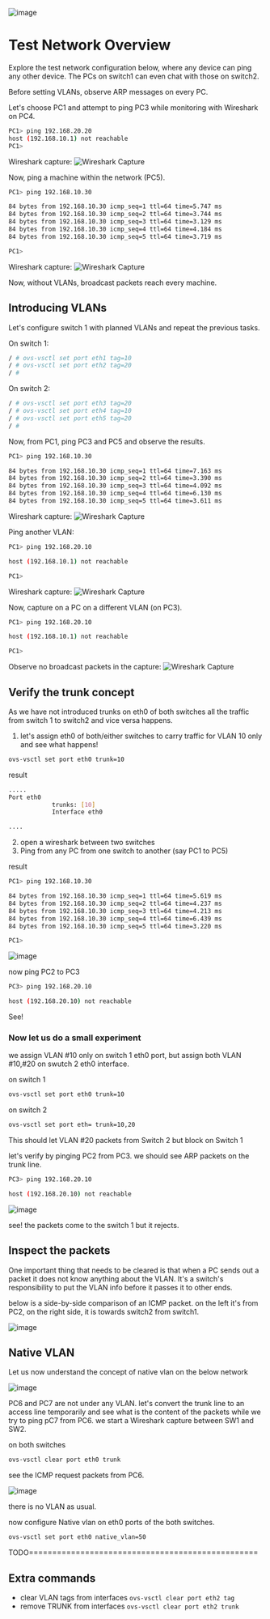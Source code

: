 ![image](https://github.com/deep5050/knowledge-dump/assets/27947066/5084148d-93bb-4e12-bee7-2ac7dc352754)


# Test Network Overview

Explore the test network configuration below, where any device can ping any other device. The PCs on switch1 can even chat with those on switch2.

Before setting VLANs, observe ARP messages on every PC.

Let's choose PC1 and attempt to ping PC3 while monitoring with Wireshark on PC4.

```bash
PC1> ping 192.168.20.20
host (192.168.10.1) not reachable
PC1>
```

Wireshark capture:
![Wireshark Capture](https://github.com/deep5050/knowledge-dump/assets/27947066/1ee7a86c-0875-42ed-ba19-0d21e4bc856d)

Now, ping a machine within the network (PC5).

```bash
PC1> ping 192.168.10.30

84 bytes from 192.168.10.30 icmp_seq=1 ttl=64 time=5.747 ms
84 bytes from 192.168.10.30 icmp_seq=2 ttl=64 time=3.744 ms
84 bytes from 192.168.10.30 icmp_seq=3 ttl=64 time=3.129 ms
84 bytes from 192.168.10.30 icmp_seq=4 ttl=64 time=4.184 ms
84 bytes from 192.168.10.30 icmp_seq=5 ttl=64 time=3.719 ms

PC1>
```

Wireshark capture:
![Wireshark Capture](https://github.com/deep5050/knowledge-dump/assets/27947066/ed713726-1e47-4d47-87f4-c5833ff4a452)

Now, without VLANs, broadcast packets reach every machine.

## Introducing VLANs

Let's configure switch 1 with planned VLANs and repeat the previous tasks.

On switch 1:

```bash
/ # ovs-vsctl set port eth1 tag=10
/ # ovs-vsctl set port eth2 tag=20
/ #
```

On switch 2:

```bash
/ # ovs-vsctl set port eth3 tag=20
/ # ovs-vsctl set port eth4 tag=10
/ # ovs-vsctl set port eth5 tag=20
/ #
```

Now, from PC1, ping PC3 and PC5 and observe the results.

```bash
PC1> ping 192.168.10.30

84 bytes from 192.168.10.30 icmp_seq=1 ttl=64 time=7.163 ms
84 bytes from 192.168.10.30 icmp_seq=2 ttl=64 time=3.390 ms
84 bytes from 192.168.10.30 icmp_seq=3 ttl=64 time=4.092 ms
84 bytes from 192.168.10.30 icmp_seq=4 ttl=64 time=6.130 ms
84 bytes from 192.168.10.30 icmp_seq=5 ttl=64 time=3.611 ms
```

Wireshark capture:
![Wireshark Capture](https://github.com/deep5050/knowledge-dump/assets/27947066/b6daaa34-3fad-4d9e-bcd7-ca49420f4cf7)

Ping another VLAN:

```bash
PC1> ping 192.168.20.10

host (192.168.10.1) not reachable

PC1>
```

Wireshark capture:
![Wireshark Capture](https://github.com/deep5050/knowledge-dump/assets/27947066/7647f49d-f7c1-4966-9c0a-a4fb26e0320f)

Now, capture on a PC on a different VLAN (on PC3).

```bash
PC1> ping 192.168.20.10

host (192.168.10.1) not reachable

PC1>
```

Observe no broadcast packets in the capture:
![Wireshark Capture](https://github.com/deep5050/knowledge-dump/assets/27947066/546e9139-ab1e-4db7-8922-7600fd2de84e)




## Verify the trunk concept

As we have not introduced trunks on eth0 of both switches all the traffic from switch 1 to switch2 and vice versa happens.
1. let's assign eth0 of both/either switches to carry traffic for VLAN 10 only and see what happens!

```bash
ovs-vsctl set port eth0 trunk=10
```
result 

```bash
.....
Port eth0
            trunks: [10]
            Interface eth0

....
```
2. open a wireshark between two switches
3. Ping from any PC from one switch to another (say PC1 to PC5)

result 

```bash
PC1> ping 192.168.10.30

84 bytes from 192.168.10.30 icmp_seq=1 ttl=64 time=5.619 ms
84 bytes from 192.168.10.30 icmp_seq=2 ttl=64 time=4.237 ms
84 bytes from 192.168.10.30 icmp_seq=3 ttl=64 time=4.213 ms
84 bytes from 192.168.10.30 icmp_seq=4 ttl=64 time=6.439 ms
84 bytes from 192.168.10.30 icmp_seq=5 ttl=64 time=3.220 ms

PC1>
```

![image](https://github.com/deep5050/knowledge-dump/assets/27947066/02ef4eba-e5e9-4010-b958-fd6912b7a1c9)

now ping PC2 to PC3

```bash
PC3> ping 192.168.20.10

host (192.168.20.10) not reachable

```


See!

### Now let us do a small experiment

we assign VLAN #10 only on switch 1 eth0 port, but assign both VLAN #10,#20 on swutch 2 eth0 interface.

on switch 1

```bash
ovs-vsctl set port eth0 trunk=10
```

on switch 2

```bash
ovs-vsctl set port eth= trunk=10,20
```

This should let VLAN #20 packets from Switch 2 but block on Switch 1

let's verify by pinging PC2 from PC3. we should see ARP packets on the trunk line.

```bash
PC3> ping 192.168.20.10

host (192.168.20.10) not reachable
```

![image](https://github.com/deep5050/knowledge-dump/assets/27947066/5f11bb89-6bee-4928-bbe2-daf196865009)

see! the packets come to the switch 1 but it rejects.


## Inspect the packets

One important thing that needs to be cleared is that when a PC sends out a packet it does not know anything about the VLAN. It's a switch's responsibility to put the VLAN info before it passes it to other ends.

below is a side-by-side comparison of an ICMP packet. on the left it's from PC2, on the right side, it is towards switch2 from switch1.

![image](https://github.com/deep5050/knowledge-dump/assets/27947066/ce5a9139-8864-46af-88b8-a68955c8c28d)




## Native VLAN
Let us now understand the concept of native vlan on the below network

![image](https://github.com/deep5050/knowledge-dump/assets/27947066/7f2233b1-40b1-4b7d-85ee-f27aabb81f27)


PC6 and PC7 are not under any VLAN. let's convert the trunk line to an access line temporarily and see what is the content of the packets while we try to ping pC7 from PC6. we start a Wireshark capture between SW1 and SW2.


on both switches

```bash
ovs-vsctl clear port eth0 trunk
```
see the ICMP request packets from PC6.

![image](https://github.com/deep5050/knowledge-dump/assets/27947066/ef37544b-5a7f-4701-ae22-53bad57975fb)

there is no VLAN as usual.

now configure Native vlan on eth0 ports of the both switches.

```bash
ovs-vsctl set port eth0 native_vlan=50
```


TODO=================================================

## Extra commands
 
 - clear VLAN tags from interfaces  `ovs-vsctl clear port eth2 tag`
 - remove TRUNK from interfaces `ovs-vsctl clear port eth2 trunk`
